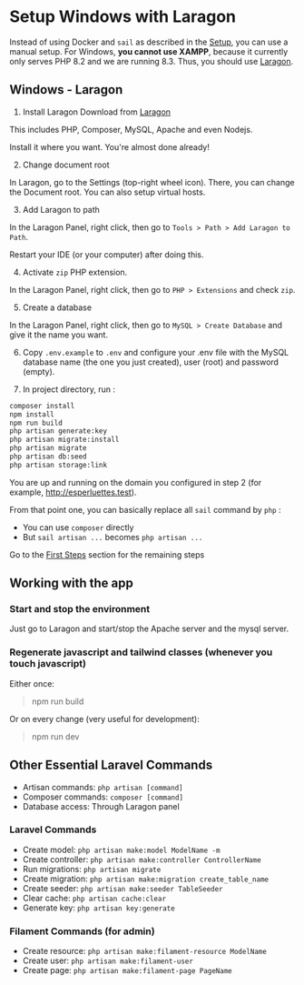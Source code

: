 # Setup Windows with Laragon

Instead of using Docker and `sail` as described in the [Setup](./Setup.md), you can use a manual setup. 
For Windows, **you cannot use XAMPP**, because it currently only serves PHP 8.2 and we are running 8.3. Thus, you should use [Laragon](https://laragon.org).

## Windows - Laragon

1. Install Laragon
Download from [Laragon](https://laragon.org)

This includes PHP, Composer, MySQL, Apache and even Nodejs. 

Install it where you want. You're almost done already!

2. Change document root

In Laragon, go to the Settings (top-right wheel icon).
There, you can change the Document root. You can also setup virtual hosts.

3. Add Laragon to path

In the Laragon Panel, right click, then go to `Tools > Path > Add Laragon to Path`.

Restart your IDE (or your computer) after doing this.

4. Activate `zip` PHP extension.

In the Laragon Panel, right click, then go to `PHP > Extensions` and check `zip`.

5. Create a database

In the Laragon Panel, right click, then go to `MySQL > Create Database` and give it the name you want.

6. Copy `.env.example` to `.env` and configure your .env file with the MySQL database name (the one you just created), user (root) and password (empty).

7. In project directory, run :

```bash
composer install
npm install
npm run build
php artisan generate:key
php artisan migrate:install
php artisan migrate
php artisan db:seed
php artisan storage:link
```

You are up and running on the domain you configured in step 2 (for example, http://esperluettes.test).

From that point one, you can basically replace all `sail` command by `php` :
- You can use `composer` directly
- But `sail artisan ...` becomes `php artisan ...`

Go to the [First Steps](./Setup.md#first-steps-after-installation) section for the remaining steps

## Working with the app

### Start and stop the environment 
Just go to Laragon and start/stop the Apache server and the mysql server.

### Regenerate javascript and tailwind classes (whenever you touch javascript)

Either once:
> npm run build

Or on every change (very useful for development):
> npm run dev

## Other Essential Laravel Commands
- Artisan commands: `php artisan [command]`
- Composer commands: `composer [command]`
- Database access: Through Laragon panel

### Laravel Commands
- Create model: `php artisan make:model ModelName -m`
- Create controller: `php artisan make:controller ControllerName`
- Run migrations: `php artisan migrate`
- Create migration: `php artisan make:migration create_table_name`
- Create seeder: `php artisan make:seeder TableSeeder`
- Clear cache: `php artisan cache:clear`
- Generate key: `php artisan key:generate`

### Filament Commands (for admin)
- Create resource: `php artisan make:filament-resource ModelName`
- Create user: `php artisan make:filament-user`
- Create page: `php artisan make:filament-page PageName`